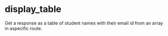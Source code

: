 # display_table

 Get a response as a table of student names with their email id from an array in aspecific route.
